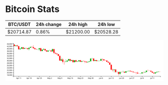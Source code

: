 # Bitcoin Stats

BTC/USDT|24h change|24h high|24h low|
|---|---|---|---|
|$20714.87|0.86%|$21200.00|$20528.28|

<img src="./chart.svg">
